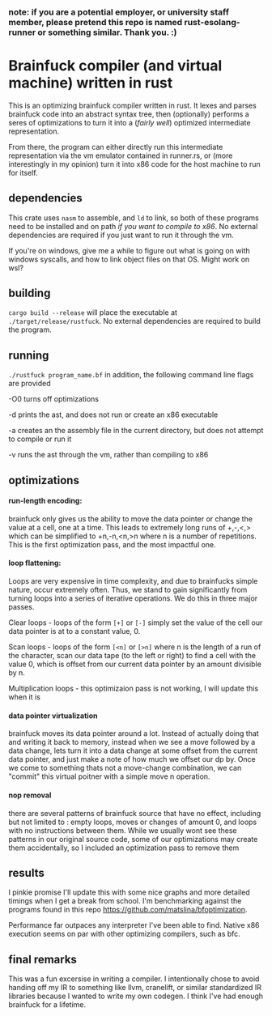 ### note: if you are a potential employer, or university staff member, please pretend this repo is named rust-esolang-runner or something similar. Thank you. :)
# Brainfuck compiler (and virtual machine) written in rust
This is an optimizing brainfuck compiler written in rust.  It lexes and parses brainfuck code into an abstract syntax tree, then (optionally) performs a seres of optimizations to turn it into a (*fairly well*) optimized intermediate representation.

From there, the program can either directly run this intermediate representation via the vm emulator contained in runner.rs, or (more interestingly in my opinion) turn it into x86 code for the host machine to run for itself.

## dependencies
This crate uses `nasm` to assemble, and `ld` to link, so both of these programs need to be installed and on path *if you want to compile to x86*.  No external dependencies are required if you just want to run it through the vm.

If you're on windows, give me a while to figure out what is going on with windows syscalls, and how to link object files on that OS. Might work on wsl?

## building 
`cargo build --release` will place the executable at `./target/release/rustfuck`. No external dependencies are required to build the program.

## running
`./rustfuck program_name.bf`
in addition, the following command line flags are provided 

-O0 turns off optimizations

-d prints the ast, and does not run or create an x86 executable

-a creates an the assembly file in the current directory, but does not attempt to compile or run it

-v runs the ast through the vm, rather than compiling to x86

## optimizations

#### run-length encoding:

brainfuck only gives us the ability to move the data pointer or change the value at a cell, one at a time.  This leads to extremely long runs of +,-,<,> which can be simplified to +n,-n,<n,>n where n is a number of repetitions. This is the first optimization pass, and the most impactful one. 

#### loop flattening:

Loops are very expensive in time complexity, and due to brainfucks simple nature, occur extremely often. Thus, we stand to gain significantly from turning loops into a series of iterative operations. We do this in three major passes.

Clear loops - loops of the form `[+]` or `[-]` simply set the value of the cell our data pointer is at to a constant value, 0. 

Scan loops - loops of the form `[<n]` or `[>n]` where n is the length of a run of the character, scan our data tape (to the left or right) to find a cell with the value 0, which is offset from our current data pointer by an amount divisible by n.

Multiplication loops  - this optimizaion pass is not working, I will update this when it is

#### data pointer virtualization

brainfuck moves its data pointer around a lot. Instead of actually doing that and writing it back to memory, instead when we see a move followed by a data change, lets turn it into a data change at some offset from the current data pointer, and just make a note of how much we offset our dp by. Once we come to something thats not a move-change combination, we can "commit" this virtual poitner with a simple move n operation.  

#### nop removal

there are several patterns of brainfuck source that have no effect, including but not limited to : empty loops, moves or changes of amount 0, and loops with no instructions between them. While we usually wont see these patterns in our original source code, some of our optimizations may create them accidentally, so I included an optimization pass to remove them

## results

I pinkie promise I'll update this with some nice graphs and more detailed timings when I get a break from school.
I'm benchmarking against the programs found in this repo https://github.com/matslina/bfoptimization.  

Performance far outpaces any interpreter I've been able to find.  Native x86 execution seems on par with other optimizing compilers, such as bfc. 

## final remarks

This was a fun excersise in writing a compiler. I intentionally chose to avoid handing off my IR to something like llvm, cranelift, or similar standardized IR libraries because I wanted to write my own codegen.  I think I've had enough brainfuck for a lifetime.
